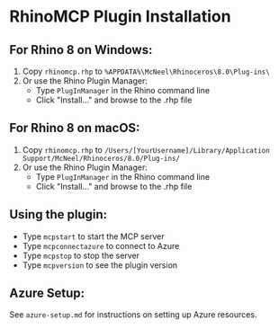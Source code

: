 # RhinoMCP Plugin Installation

## For Rhino 8 on Windows:
1. Copy `rhinomcp.rhp` to `%APPDATA%\McNeel\Rhinoceros\8.0\Plug-ins\`
2. Or use the Rhino Plugin Manager:
   - Type `PlugInManager` in the Rhino command line
   - Click "Install..." and browse to the .rhp file

## For Rhino 8 on macOS:
1. Copy `rhinomcp.rhp` to `/Users/[YourUsername]/Library/Application Support/McNeel/Rhinoceros/8.0/Plug-ins/`
2. Or use the Rhino Plugin Manager:
   - Type `PlugInManager` in the Rhino command line
   - Click "Install..." and browse to the .rhp file

## Using the plugin:
- Type `mcpstart` to start the MCP server
- Type `mcpconnectazure` to connect to Azure
- Type `mcpstop` to stop the server
- Type `mcpversion` to see the plugin version

## Azure Setup:
See `azure-setup.md` for instructions on setting up Azure resources.
